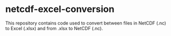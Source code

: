# netcdf-excel-conversion
This repository contains code used to convert between files in NetCDF (.nc) to Excel (.xlsx) and from .xlsx to NetCDF (.nc). 
